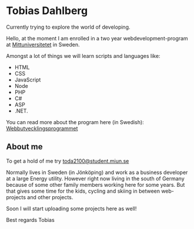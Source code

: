 # Tobias Dahlberg 

Currently trying to explore the world of developing. 

Hello, at the moment I am enrolled in a two year webdevelopment-program at <a href="https://www.miun.se">Mittuniversitetet</a> in Sweden. 

Amongst a lot of things we will learn scripts and languages like:

* HTML 
* CSS
* JavaScript 
* Node 
* PHP 
* C# 
* ASP 
* .NET. 

You can read more about the program here (in Swedish): <a href="https://www.miun.se/webbutveckling">Webbutvecklingsprogrammet</a>

## About me 

To get a hold of me try <toda2100@student.miun.se>

Normally lives in Sweden (in Jönköping) and work as a business developer at a large Energy utility. However right now living in the south of Germany because of some other family members working here for some years. 
But that gives some time for the kids, cycling and skiing in between web-projects and other projects. 

Soon I will start uploading some projects here as well! 

Best regards
Tobias 

<!---
toda2100/toda2100 is a ✨ special ✨ repository because its `README.md` (this file) appears on your GitHub profile.
You can click the Preview link to take a look at your changes.
--->
